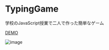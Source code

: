 # TypingGame
学校のJavaScript授業で二人で作った簡単なゲーム

[DEMO](https://hi1004.github.io/Typing-Game-App/)

![image](https://user-images.githubusercontent.com/80688093/170499309-cca2125e-aabe-4137-9c76-14412d7edb13.png)
